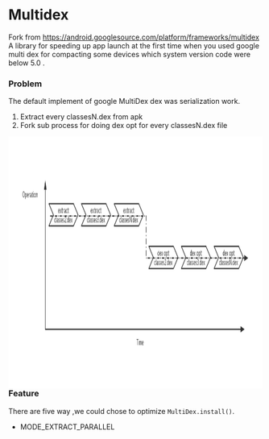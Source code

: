 # Multidex 
Fork from https://android.googlesource.com/platform/frameworks/multidex  
A library for speeding up app launch at the first time when you used google multi dex for compacting some devices which system version code were below 5.0 . 

### Problem  
The default implement of google MultiDex dex was serialization work.  
1. Extract every classesN.dex from apk  
2. Fork sub process for doing dex opt for every classesN.dex file
<img src="https://raw.githubusercontent.com/cantalou/multidex/master/doc/SerialExtractDexopt.jpg" width = "1000" height = "500" div align=left />  

### Feature
 
There are five way ,we could chose to optimize ```MultiDex.install()```.    

- MODE_EXTRACT_PARALLEL